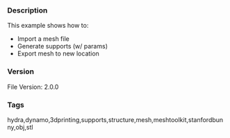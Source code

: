 ### Description
This example shows how to:
- Import a mesh file
- Generate supports (w/ params)
- Export mesh to new location
### Version
File Version: 2.0.0
### Tags
hydra,dynamo,3dprinting,supports,structure,mesh,meshtoolkit,stanfordbunny,obj,stl